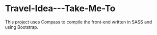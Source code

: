 # Travel-Idea---Take-Me-To

This project uses Compass to compile the front-end written in SASS and using Bootstrap.
